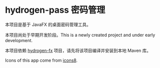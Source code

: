 # hydrogen-pass 密码管理

本项目是基于 JavaFX 的桌面密码管理工具。

本项目尚处于早期开发阶段。This is a newly created project and under early development.

本项目依赖 [hydrogen-fx](https://gitee.com/yidinghe/hydrogen-fx) 项目，请先将该项目编译并安装到本地 Maven 库。

Icons of this app come from [icons8](https://icons8.com/).
